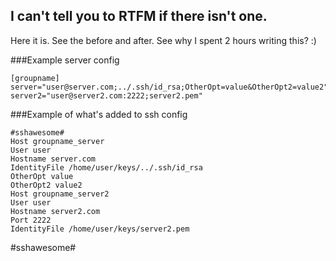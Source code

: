 ## I can't tell you to RTFM if there isn't one.
Here it is. See the before and after. See why I spent 2 hours writing this? :)

###Example server config

    [groupname]
    server="user@server.com;../.ssh/id_rsa;OtherOpt=value&OtherOpt2=value2"
    server2="user@server2.com:2222;server2.pem"

###Example of what's added to ssh config

    #sshawesome#
    Host groupname_server
    User user
    Hostname server.com
    IdentityFile /home/user/keys/../.ssh/id_rsa
    OtherOpt value
    OtherOpt2 value2
    Host groupname_server2
    User user
    Hostname server2.com
    Port 2222
    IdentityFile /home/user/keys/server2.pem
#sshawesome#
